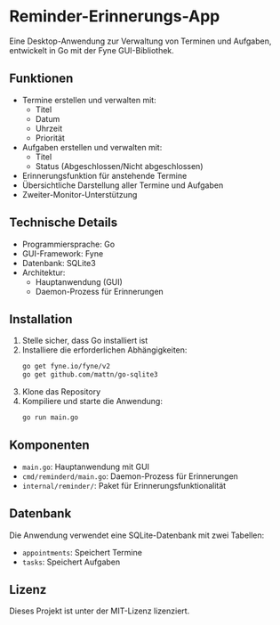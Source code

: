# Reminder-Erinnerungs-App

Eine Desktop-Anwendung zur Verwaltung von Terminen und Aufgaben, entwickelt in Go mit der Fyne GUI-Bibliothek.

## Funktionen

- Termine erstellen und verwalten mit:
  - Titel
  - Datum
  - Uhrzeit 
  - Priorität
- Aufgaben erstellen und verwalten mit:
  - Titel
  - Status (Abgeschlossen/Nicht abgeschlossen)
- Erinnerungsfunktion für anstehende Termine
- Übersichtliche Darstellung aller Termine und Aufgaben
- Zweiter-Monitor-Unterstützung

## Technische Details

- Programmiersprache: Go
- GUI-Framework: Fyne
- Datenbank: SQLite3
- Architektur: 
  - Hauptanwendung (GUI)
  - Daemon-Prozess für Erinnerungen

## Installation

1. Stelle sicher, dass Go installiert ist
2. Installiere die erforderlichen Abhängigkeiten:
   ```bash
   go get fyne.io/fyne/v2
   go get github.com/mattn/go-sqlite3
   ```
3. Klone das Repository
4. Kompiliere und starte die Anwendung:
   ```bash
   go run main.go
   ```

## Komponenten

- `main.go`: Hauptanwendung mit GUI
- `cmd/reminderd/main.go`: Daemon-Prozess für Erinnerungen
- `internal/reminder/`: Paket für Erinnerungsfunktionalität

## Datenbank

Die Anwendung verwendet eine SQLite-Datenbank mit zwei Tabellen:
- `appointments`: Speichert Termine
- `tasks`: Speichert Aufgaben

## Lizenz

Dieses Projekt ist unter der MIT-Lizenz lizenziert.
